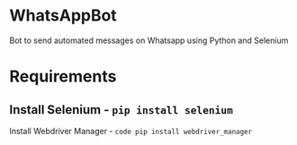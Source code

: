 # WhatsAppBot
Bot to send automated messages on Whatsapp using Python and Selenium

# Requirements
Install Selenium - ```pip install selenium```  
---
Install Webdriver Manager - ```code pip install webdriver_manager```
